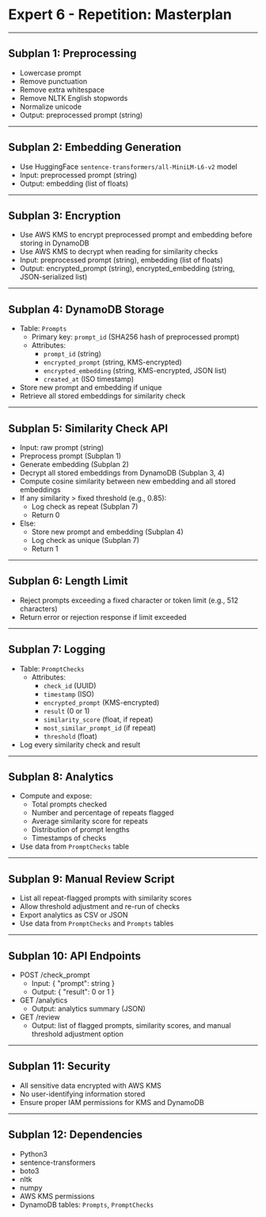 # Expert 6 - Repetition: Masterplan

---

## Subplan 1: Preprocessing
- Lowercase prompt
- Remove punctuation
- Remove extra whitespace
- Remove NLTK English stopwords
- Normalize unicode
- Output: preprocessed prompt (string)

---

## Subplan 2: Embedding Generation
- Use HuggingFace `sentence-transformers/all-MiniLM-L6-v2` model
- Input: preprocessed prompt (string)
- Output: embedding (list of floats)

---

## Subplan 3: Encryption
- Use AWS KMS to encrypt preprocessed prompt and embedding before storing in DynamoDB
- Use AWS KMS to decrypt when reading for similarity checks
- Input: preprocessed prompt (string), embedding (list of floats)
- Output: encrypted_prompt (string), encrypted_embedding (string, JSON-serialized list)

---

## Subplan 4: DynamoDB Storage
- Table: `Prompts`
  - Primary key: `prompt_id` (SHA256 hash of preprocessed prompt)
  - Attributes:
    - `prompt_id` (string)
    - `encrypted_prompt` (string, KMS-encrypted)
    - `encrypted_embedding` (string, KMS-encrypted, JSON list)
    - `created_at` (ISO timestamp)
- Store new prompt and embedding if unique
- Retrieve all stored embeddings for similarity check

---

## Subplan 5: Similarity Check API
- Input: raw prompt (string)
- Preprocess prompt (Subplan 1)
- Generate embedding (Subplan 2)
- Decrypt all stored embeddings from DynamoDB (Subplan 3, 4)
- Compute cosine similarity between new embedding and all stored embeddings
- If any similarity > fixed threshold (e.g., 0.85):
  - Log check as repeat (Subplan 7)
  - Return 0
- Else:
  - Store new prompt and embedding (Subplan 4)
  - Log check as unique (Subplan 7)
  - Return 1

---

## Subplan 6: Length Limit
- Reject prompts exceeding a fixed character or token limit (e.g., 512 characters)
- Return error or rejection response if limit exceeded

---

## Subplan 7: Logging
- Table: `PromptChecks`
  - Attributes:
    - `check_id` (UUID)
    - `timestamp` (ISO)
    - `encrypted_prompt` (KMS-encrypted)
    - `result` (0 or 1)
    - `similarity_score` (float, if repeat)
    - `most_similar_prompt_id` (if repeat)
    - `threshold` (float)
- Log every similarity check and result

---

## Subplan 8: Analytics
- Compute and expose:
  - Total prompts checked
  - Number and percentage of repeats flagged
  - Average similarity score for repeats
  - Distribution of prompt lengths
  - Timestamps of checks
- Use data from `PromptChecks` table

---

## Subplan 9: Manual Review Script
- List all repeat-flagged prompts with similarity scores
- Allow threshold adjustment and re-run of checks
- Export analytics as CSV or JSON
- Use data from `PromptChecks` and `Prompts` tables

---

## Subplan 10: API Endpoints
- POST /check_prompt
  - Input: { "prompt": string }
  - Output: { "result": 0 or 1 }
- GET /analytics
  - Output: analytics summary (JSON)
- GET /review
  - Output: list of flagged prompts, similarity scores, and manual threshold adjustment option

---

## Subplan 11: Security
- All sensitive data encrypted with AWS KMS
- No user-identifying information stored
- Ensure proper IAM permissions for KMS and DynamoDB

---

## Subplan 12: Dependencies
- Python3
- sentence-transformers
- boto3
- nltk
- numpy
- AWS KMS permissions
- DynamoDB tables: `Prompts`, `PromptChecks` 